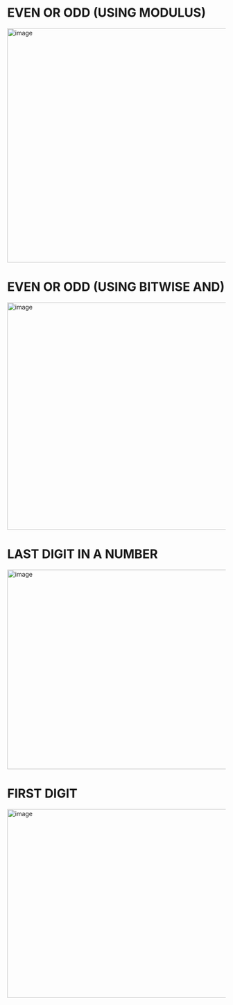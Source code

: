 # EVEN OR ODD (USING MODULUS)
<img width="1528" height="540" alt="image" src="https://github.com/user-attachments/assets/88528d9e-bd74-454b-9a8a-eb5c1055578d" />

# EVEN OR ODD (USING BITWISE AND)
<img width="1460" height="524" alt="image" src="https://github.com/user-attachments/assets/63fe4c00-ba01-4b60-8054-709d31141342" />

# LAST DIGIT IN A NUMBER
<img width="1404" height="460" alt="image" src="https://github.com/user-attachments/assets/b19ed704-54ab-4612-94ec-19fd066e6719" />

# FIRST DIGIT
<img width="1236" height="435" alt="image" src="https://github.com/user-attachments/assets/d878cc43-086d-43d0-8687-656ab4dbe9d3" />
